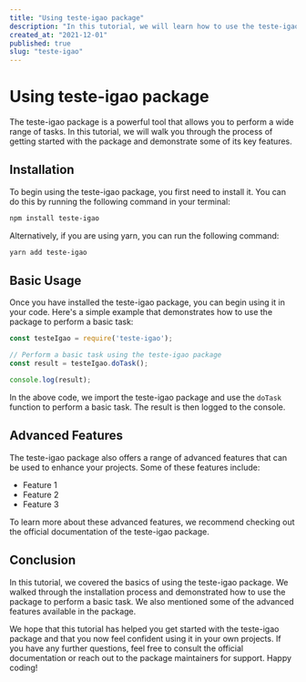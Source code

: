 ```yaml
---
title: "Using teste-igao package"
description: "In this tutorial, we will learn how to use the teste-igao package to perform various tasks."
created_at: "2021-12-01"
published: true
slug: "teste-igao"
---
```


# Using teste-igao package

The teste-igao package is a powerful tool that allows you to perform a wide range of tasks. In this tutorial, we will walk you through the process of getting started with the package and demonstrate some of its key features.

## Installation

To begin using the teste-igao package, you first need to install it. You can do this by running the following command in your terminal:

```bash
npm install teste-igao
```

Alternatively, if you are using yarn, you can run the following command:

```bash
yarn add teste-igao
```

## Basic Usage

Once you have installed the teste-igao package, you can begin using it in your code. Here's a simple example that demonstrates how to use the package to perform a basic task:

```javascript
const testeIgao = require('teste-igao');

// Perform a basic task using the teste-igao package
const result = testeIgao.doTask();

console.log(result);
```

In the above code, we import the teste-igao package and use the `doTask` function to perform a basic task. The result is then logged to the console.

## Advanced Features

The teste-igao package also offers a range of advanced features that can be used to enhance your projects. Some of these features include:

- Feature 1
- Feature 2
- Feature 3

To learn more about these advanced features, we recommend checking out the official documentation of the teste-igao package.

## Conclusion

In this tutorial, we covered the basics of using the teste-igao package. We walked through the installation process and demonstrated how to use the package to perform a basic task. We also mentioned some of the advanced features available in the package. 

We hope that this tutorial has helped you get started with the teste-igao package and that you now feel confident using it in your own projects. If you have any further questions, feel free to consult the official documentation or reach out to the package maintainers for support. Happy coding!